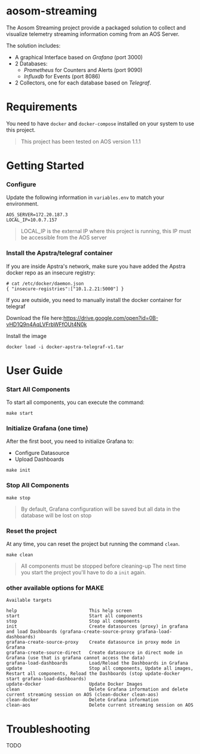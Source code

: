 # aosom-streaming

The Aosom Streaming project provide a packaged solution to collect and visualize
telemetry streaming information coming from an AOS Server.

The solution includes:
- A graphical Interface based on *Grafana* (port 3000)
- 2 Databases:
  - *Prometheus* for Counters and Alerts (port 9090)
  - *Influxdb* for Events (port 8086)
- 2 Collectors, one for each database based on *Telegraf*.

# Requirements

You need to have `docker` and `docker-compose` installed on your system to use this project.

> This project has been tested on AOS version 1.1.1

# Getting Started
### Configure

Update the following information in `variables.env` to match your environment.
```
AOS_SERVER=172.20.187.3
LOCAL_IP=10.0.7.157
```

> LOCAL_IP is the external IP where this project is running, this IP must be accessible from the AOS server

### Install the Apstra/telegraf container

If you are inside Apstra's network, make sure you have added the Apstra docker repo as an insecure registry:

```
# cat /etc/docker/daemon.json
{ "insecure-registries":["10.1.2.21:5000"] }
```

If you are outside, you need to manually install the docker container for telegraf

Download the file here:https://drive.google.com/open?id=0B-vHD1Q9n4AqLVFrbWFfOUt4N0k

Install the image
```
docker load -i docker-apstra-telegraf-v1.tar
```
# User Guide

### Start All Components

To start all components, you can execute the command:
```
make start
```

### Initialize Grafana (one time)

After the first boot, you need to initialize Grafana to:
- Configure Datasource
- Upload Dashboards

```
make init
```

### Stop All Components

```
make stop
```
> By default, Grafana configuration will be saved but all data in the database will be lost on stop


### Reset the project

At any time, you can reset the project but running the command `clean`.

```
make clean
```
> All components must be stopped before cleaning-up
> The next time you start the project you'll have to do a `init` again.

### other available options for MAKE
```
Available targets

help                           This help screen
start                          Start all components
stop                           Stop all components
init                           Create datasources (proxy) in grafana and load Dashboards (grafana-create-source-proxy grafana-load-dashboards)
grafana-create-source-proxy    Create datasource in proxy mode in Grafana
grafana-create-source-direct   Create datasource in direct mode in Grafana (use that is grafana cannot access the data)
grafana-load-dashboards        Load/Reload the Dashboards in Grafana
update                         Stop all components, Update all images, Restart all components, Reload the Dashboards (stop update-docker start grafana-load-dashboards)
update-docker                  Update Docker Images
clean                          Delete Grafana information and delete current streaming session on AOS (clean-docker clean-aos)
clean-docker                   Delete Grafana information
clean-aos                      Delete current streaming session on AOS
```

# Troubleshooting

 TODO
